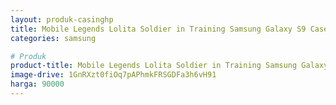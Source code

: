 ```yaml
---
layout: produk-casinghp
title: Mobile Legends Lolita Soldier in Training Samsung Galaxy S9 Case
categories: samsung

# Produk
product-title: Mobile Legends Lolita Soldier in Training Samsung Galaxy S9 Case
image-drive: 1GnRXzt0fiOq7pAPhmkFRSGDFa3h6vH91
harga: 90000
---
```

